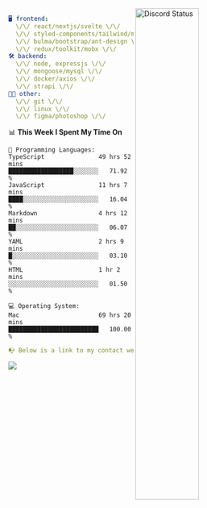 
<a href="https://discord.com/users/279302975371870218" target="_blank">
    <img width="50%" align="right" alt="Discord Status" src="https://lanyard.cnrad.dev/api/279302975371870218?bg=161B22&borderRadius=5px%205px%200%200&hideTimestamp=true&idleMessage=Just%20chillin%27%20at%20the%20moment&animated=true">
</a>

```yaml
🖥️ frontend: 
  \/\/ react/nextjs/svelte \/\/
  \/\/ styled-components/tailwind/mui/
  \/\/ bulma/bootstrap/ant-design \/\/
  \/\/ redux/toolkit/mobx \/\/
🛠 backend: 
  \/\/ node, expressjs \/\/
  \/\/ mongoose/mysql \/\/
  \/\/ docker/axios \/\/
  \/\/ strapi \/\/
👨‍💻 other: 
  \/\/ git \/\/ 
  \/\/ linux \/\/
  \/\/ figma/photoshop \/\/
```
<!--START_SECTION:waka-->
📊 **This Week I Spent My Time On** 

```text
💬 Programming Languages: 
TypeScript               49 hrs 52 mins      ██████████████████░░░░░░░   71.92 % 
JavaScript               11 hrs 7 mins       ████░░░░░░░░░░░░░░░░░░░░░   16.04 % 
Markdown                 4 hrs 12 mins       ██░░░░░░░░░░░░░░░░░░░░░░░   06.07 % 
YAML                     2 hrs 9 mins        █░░░░░░░░░░░░░░░░░░░░░░░░   03.10 % 
HTML                     1 hr 2 mins         ░░░░░░░░░░░░░░░░░░░░░░░░░   01.50 % 

💻 Operating System: 
Mac                      69 hrs 20 mins      █████████████████████████   100.00 % 
```


<!--END_SECTION:waka-->
```yaml
📭 Below is a link to my contact website 
```
<a href="https://mxns.xyz" target="_black"> <img src="https://img.shields.io/badge/website-161B22?style=for-the-badge&logo=About.me&logoColor=white"></img> <a/>

